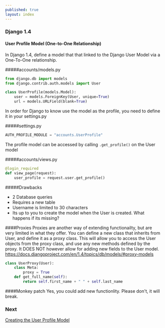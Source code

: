 ```yaml
---
published: true
layout: index
---
```


### Django 1.4
#### User Profile Model (One-to-One Relationship)

In Django 1.4, define a model that that linked to the Django User Model via a One-To-One relationship. 

#####accounts/models.py
```python
from django.db import models
from django.contrib.auth.models import User

class UserProfile(models.Model):
    user = models.ForeignKey(User, unique=True)
    url = models.URLField(blank=True)
```
In order for Django to know use the model as the profile, you need to define it in your settings.py

#####settings.py
```python
AUTH_PROFILE_MODULE = "accounts.UserProfile"
```

The profile model can be accessed by calling ```.get_profile()``` on the User model

#####accounts/views.py
```python
@login_required
def view_page(request):
    user_profile = request.user.get_profile()
```

#####Drawbacks
* 2 Database queries
* Requires a new table
* Username is limited to 30 characters
* Its up to you to create the model when the User is created. What happens if its missing?

####Proxies
Proxies are another way of extending functionailty, but are very limited in what they offer. You can define a new class that inherits from User, and define it as a proxy class. This will allow you to access the User objects from the proxy class, and use any new methods defined by the proxy. It DOES NOT however allow for adding new fields to the User model.
https://docs.djangoproject.com/en/1.4/topics/db/models/#proxy-models
```python
class UserProxy(User):
    class Meta:
        proxy = True
    def get_full_name(self):
        return self.first_name + " " + self.last_name
```

####Monkey patch
Yes, you could add new functionlity. Please don't, it will break.

### Next
[Creating the User Profile Model](http://bxm156.github.io/django-meetup/1.4/create)